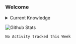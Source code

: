 ### Welcome 

<details>
  <summary>Current Knowledge</summary>
  <br>
</details>

![Github Stats](https://github-readme-stats.vercel.app/api?username=nexxyy&show_icons=true&theme=onedark&hide_title=true)

<!--START_SECTION:waka-->
```text
No Activity tracked this Week
```
<!--END_SECTION:waka-->
